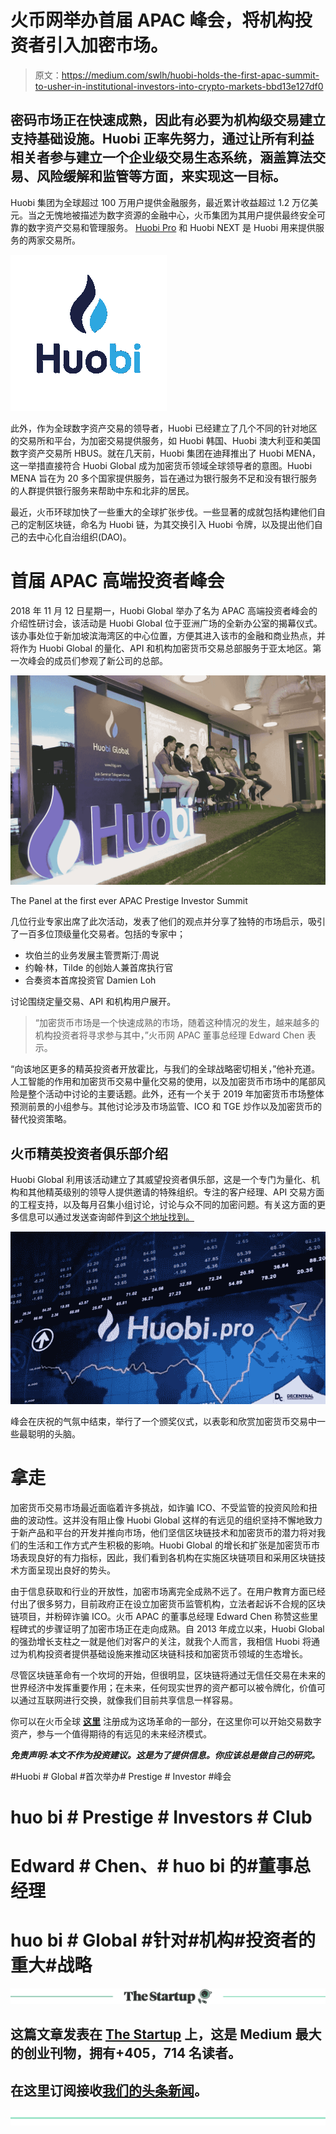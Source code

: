 # 火币网举办首届 APAC 峰会，将机构投资者引入加密市场。

> 原文：<https://medium.com/swlh/huobi-holds-the-first-apac-summit-to-usher-in-institutional-investors-into-crypto-markets-bbd13e127df0>

## 密码市场正在快速成熟，因此有必要为机构级交易建立支持基础设施。Huobi 正率先努力，通过让所有利益相关者参与建立一个企业级交易生态系统，涵盖算法交易、风险缓解和监管等方面，来实现这一目标。

Huobi 集团为全球超过 100 万用户提供金融服务，最近累计收益超过 1.2 万亿美元。当之无愧地被描述为数字资源的金融中心，火币集团为其用户提供最终安全可靠的数字资产交易和管理服务。 [Huobi Pro](https://www.huobi.com/en-us/?utm_source=GlobalWriters) 和 Huobi NEXT 是 Huobi 用来提供服务的两家交易所。

![](img/f2d4b8819078338b3001b0b616d16e5d.png)

此外，作为全球数字资产交易的领导者，Huobi 已经建立了几个不同的针对地区的交易所和平台，为加密交易提供服务，如 Huobi 韩国、Huobi 澳大利亚和美国数字资产交易所 HBUS。就在几天前，Huobi 集团在迪拜推出了 Huobi MENA，这一举措直接符合 Huobi Global 成为加密货币领域全球领导者的意图。Huobi MENA 旨在为 20 多个国家提供服务，旨在通过为银行服务不足和没有银行服务的人群提供银行服务来帮助中东和北非的居民。

最近，火币环球加快了一些重大的全球扩张步伐。一些显著的成就包括构建他们自己的定制区块链，命名为 Huobi 链，为其交换引入 Huobi 令牌，以及提出他们自己的去中心化自治组织(DAO)。

# **首届 APAC 高端投资者峰会**

2018 年 11 月 12 日星期一，Huobi Global 举办了名为 APAC 高端投资者峰会的介绍性研讨会，该活动是 Huobi Global 位于亚洲广场的全新办公室的揭幕仪式。该办事处位于新加坡滨海湾区的中心位置，方便其进入该市的金融和商业热点，并将作为 Huobi Global 的量化、API 和机构加密货币交易总部服务于亚太地区。第一次峰会的成员们参观了新公司的总部。

![](img/a78123dfd4b168af65cde65955a83b33.png)

The Panel at the first ever APAC Prestige Investor Summit

几位行业专家出席了此次活动，发表了他们的观点并分享了独特的市场启示，吸引了一百多位顶级量化交易者。包括的专家中；

*   坎伯兰的业务发展主管贾斯汀·周说
*   约翰·林，Tilde 的创始人兼首席执行官
*   合奏资本首席投资官 Damien Loh

讨论围绕定量交易、API 和机构用户展开。

> “加密货币市场是一个快速成熟的市场，随着这种情况的发生，越来越多的机构投资者将寻求参与其中，”火币网 APAC 董事总经理 Edward Chen 表示。

“向该地区更多的精英投资者开放霍比，与我们的全球战略密切相关，”他补充道。人工智能的作用和加密货币交易中量化交易的使用，以及加密货币市场中的尾部风险是整个活动中讨论的主要话题。此外，还有一个关于 2019 年加密货币市场整体预测前景的小组参与。其他讨论涉及市场监管、ICO 和 TGE 炒作以及加密货币的替代投资策略。

## **火币精英投资者俱乐部介绍**

Huobi Global 利用该活动建立了其威望投资者俱乐部，这是一个专门为量化、机构和其他精英级别的领导人提供邀请的特殊组织。专注的客户经理、API 交易方面的工程支持，以及每月召集小组讨论，讨论与众不同的加密问题。有关这方面的更多信息可以通过发送查询邮件到[这个地址找到。](mailto:institutionalaccount@huobi.com%20%3cinstitutionalaccount@huobi.com%3e;)

![](img/c1d33fc79512caa7f84579fec2e85ec1.png)

峰会在庆祝的气氛中结束，举行了一个颁奖仪式，以表彰和欣赏加密货币交易中一些最聪明的头脑。

# **拿走**

加密货币交易市场最近面临着许多挑战，如诈骗 ICO、不受监管的投资风险和扭曲的波动性。这并没有阻止像 Huobi Global 这样的有远见的组织坚持不懈地致力于新产品和平台的开发并推向市场，他们坚信区块链技术和加密货币的潜力将对我们的生活和工作方式产生积极的影响。Huobi Global 的增长和扩张是加密货币市场表现良好的有力指标，因此，我们看到各机构在实施区块链项目和采用区块链技术方面呈现出良好的势头。

由于信息获取和行业的开放性，加密市场离完全成熟不远了。在用户教育方面已经付出了很多努力，目前政府正在设立加密货币监管机构，立法者起诉不合规的区块链项目，并粉碎诈骗 ICO。火币 APAC 的董事总经理 Edward Chen 称赞这些里程碑式的步骤证明了加密市场正在走向成熟。自 2013 年成立以来，Huobi Global 的强劲增长支柱之一就是他们对客户的关注，就我个人而言，我相信 Huobi 将通过为机构投资者提供基础设施来推动区块链科技和加密货币领域的生态增长。

尽管区块链革命有一个坎坷的开始，但很明显，区块链将通过无信任交易在未来的世界经济中发挥重要作用；在未来，任何现实世界的资产都可以被令牌化，价值可以通过互联网进行交换，就像我们目前共享信息一样容易。

你可以在火币全球 [**这里**](https://www.huobi.br.com/en-us/topic/invited/?invite_code=f5mz3) 注册成为这场革命的一部分，在这里你可以开始交易数字资产，参与一个值得期待的有远见的未来经济模式。

***免责声明:本文不作为投资建议。这是为了提供信息。你应该总是做自己的研究。***

#Huobi # Global #首次举办# Prestige # Investor #峰会
# huo bi # Prestige # Investors # Club
# Edward # Chen、# huo bi 的#董事总经理
# huo bi # Global #针对#机构#投资者的重大#战略

[![](img/308a8d84fb9b2fab43d66c117fcc4bb4.png)](https://medium.com/swlh)

## 这篇文章发表在 [The Startup](https://medium.com/swlh) 上，这是 Medium 最大的创业刊物，拥有+405，714 名读者。

## 在这里订阅接收[我们的头条新闻](http://growthsupply.com/the-startup-newsletter/)。

[![](img/b0164736ea17a63403e660de5dedf91a.png)](https://medium.com/swlh)